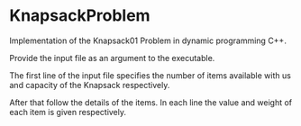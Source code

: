 # KnapsackProblem
Implementation of the Knapsack01 Problem in dynamic programming C++.

Provide the input file as an argument to the executable.

The first line of the input file specifies the number of items available with us and capacity of the Knapsack respectively.

After that follow the details of the items. In each line the value and weight of each item is given respectively.
